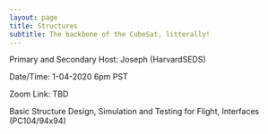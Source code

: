 ```yaml
---
layout: page
title: Structures
subtitle: The backbone of the CubeSat, litterally! 
---
```


Primary and Secondary Host: Joseph (HarvardSEDS)

Date/Time: 1-04-2020 6pm PST

Zoom Link: TBD

Basic Structure Design, Simulation and Testing for Flight, Interfaces (PC104/94x94) 